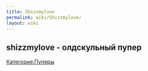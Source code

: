 ```yaml
---
title: Shizzmylove
permalink: wiki/Shizzmylove/
layout: wiki
---
```


## **shizzmylove** - олдскульный пупер

[Категория:Пуперы](Категория:Пуперы "wikilink")
